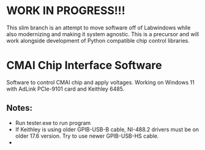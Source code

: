 # WORK IN PROGRESS!!!

This slim branch is an attempt to move software off of Labwindows while also modernizing and making
it system agnostic. This is a precursor and will work alongside development of Python compatible chip
control libraries.


# CMAI Chip Interface Software

Software to control CMAI chip and apply voltages. Working on Windows 11 with AdLink PCIe-9101 card and Keithley 6485. 

## Notes:

- Run tester.exe to run program
- If Keithley is using older GPIB-USB-B cable, NI-488.2 drivers must be on older 17.6 version. Try to use newer GPIB-USB-HS cable.
- 
